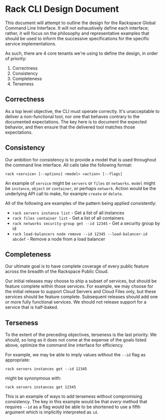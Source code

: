 # Rack CLI Design Document

This document will attempt to outline the design for the Rackspace Global Command Line Interface. It will not exhaustively define each interface; rather, it will focus on the philosophy and representative examples that should be used to inform the successive specifications for the specific service implementations.

As such, there are 4 core tenants we're using to define the design, in order of priority:

1. Correctness
2. Consistency
3. Completeness
4. Terseness

## Correctness

As a top level objective, the CLI must operate correctly. It's unacceptable to deliver a non-functional tool, nor one that behaves contrary to the documented expectations. The key here is to document the expected behavior, and then ensure that the delivered tool matches those expectations.

## Consistency

Our ambition for consistency is to provide a model that is used throughout the command line interface. All calls take the following format:

```
rack <service> [--options] <model> <action> [--flags]
```

An example of `service` might be `servers` or `files` or `networks`. `model` might be `instance`, `object` or `container`, or perhaps `network`. Action would be the underlying API call to make, for example `create` or `delete`.

All of the following are examples of the pattern being applied consistently:

* `rack servers instance list` - Get a list of all instances
* `rack files container list` - Get a list of all containers
* `rack networks security-group get --id 12345` - Get a security group by id
* `rack load-balancers node remove --id 12345 --load-balancer-id abcdef` - Remove a node from a load balancer

## Completeness

Our ultimate goal is to have complete coverage of every public feature across the breadth of the Rackspace Public Cloud.

Our initial releases may choose to ship a subset of services, but should be feature complete within those services. For example, we may choose for the initial release to support Cloud Servers and Cloud Files only, but these services should be feature complete. Subsequent releases should add one or more fully functional services. We should not release support for a service that is half-baked.

## Terseness

To the extent of the preceding objectives, terseness is the last priority. We should, so long as it does not come at the expense of the goals listed above, optimize the command line interface for efficiency.

For example, we may be able to imply values without the `--id` flag as appropriate:

```
rack servers instances get --id 12345
```

might be synonymous with:

```
rack servers instances get 12345
```

This is an example of ways to add terseness without compromising consistency. The key in this example would be that *every* method that requires `--id` as a flag would be able to be shortened to use a fifth argument which is implicitly interpreted as `id`.

